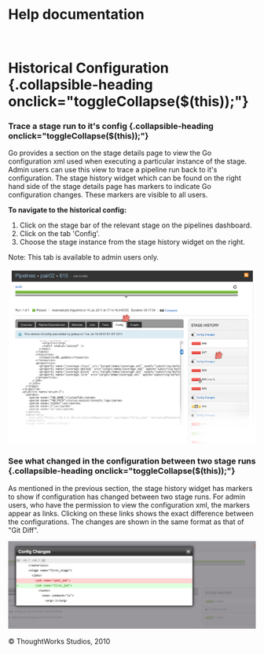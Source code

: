 Help documentation
==================

 

Historical Configuration {.collapsible-heading onclick="toggleCollapse($(this));"}
========================

### Trace a stage run to it's config {.collapsible-heading onclick="toggleCollapse($(this));"}

Go provides a section on the stage details page to view the Go
configuration xml used when executing a particular instance of the
stage. Admin users can use this view to trace a pipeline run back to
it's configuration. The stage history widget which can be found on the
right hand side of the stage details page has markers to indicate Go
configuration changes. These markers are visible to all users.

**To navigate to the historical config:**

1.  Click on the stage bar of the relevant stage on the pipelines
    dashboard.
2.  Click on the tab 'Config'.
3.  Choose the stage instance from the stage history widget on the
    right.

Note: This tab is available to admin users only.

![](../resources/images/cruise/admin/stage_config.png)

### See what changed in the configuration between two stage runs {.collapsible-heading onclick="toggleCollapse($(this));"}

As mentioned in the previous section, the stage history widget has
markers to show if configuration has changed between two stage runs. For
admin users, who have the permission to view the configuration xml, the
markers appear as links. Clicking on these links shows the exact
difference between the configurations. The changes are shown in the same
format as that of "Git Diff".

![](../resources/images/cruise/admin/stage_config_diff.png)





© ThoughtWorks Studios, 2010

